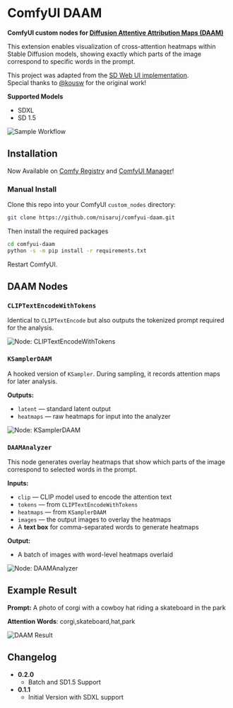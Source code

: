 # ComfyUI DAAM

**ComfyUI custom nodes for [Diffusion Attentive Attribution Maps (DAAM)](https://github.com/castorini/daam)**

This extension enables visualization of cross-attention heatmaps within Stable Diffusion models, showing exactly which parts of the image correspond to specific words in the prompt.

This project was adapted from the [SD Web UI implementation](https://github.com/kousw/stable-diffusion-webui-daam).  
Special thanks to [@kousw](https://github.com/kousw) for the original work!

**Supported Models**
- SDXL
- SD 1.5

![Sample Workflow](https://github.com/nisaruj/comfyui-daam/blob/main/img/workflow.png)



## Installation

Now Available on [Comfy Registry](https://registry.comfy.org/) and [ComfyUI Manager](https://github.com/Comfy-Org/ComfyUI-Manager)!

### Manual Install

Clone this repo into your ComfyUI `custom_nodes` directory:

```bash
git clone https://github.com/nisaruj/comfyui-daam.git
```

Then install the required packages
```bash
cd comfyui-daam
python -s -m pip install -r requirements.txt
```

Restart ComfyUI.


## DAAM Nodes

### `CLIPTextEncodeWithTokens`

Identical to `CLIPTextEncode` but also outputs the tokenized prompt required for the analysis.

![Node: CLIPTextEncodeWithTokens](https://github.com/nisaruj/comfyui-daam/blob/main/img/node_clip.png)

### `KSamplerDAAM`

A hooked version of `KSampler`. During sampling, it records attention maps for later analysis.

**Outputs:**
- `latent` — standard latent output
- `heatmaps` — raw heatmaps for input into the analyzer

![Node: KSamplerDAAM](https://github.com/nisaruj/comfyui-daam/blob/main/img/node_sampler.png)

### `DAAMAnalyzer`

This node generates overlay heatmaps that show which parts of the image correspond to selected words in the prompt.

**Inputs:**
- `clip` — CLIP model used to encode the attention text
- `tokens` — from `CLIPTextEncodeWithTokens`
- `heatmaps` — from `KSamplerDAAM`
- `images` — the output images to overlay the heatmaps
- A **text box** for comma-separated words to generate heatmaps

**Output:**
- A batch of images with word-level heatmaps overlaid

![Node: DAAMAnalyzer](https://github.com/nisaruj/comfyui-daam/blob/main/img/node_analyzer.png)


## Example Result

**Prompt:** A photo of corgi with a cowboy hat riding a skateboard in the park

**Attention Words**: corgi,skateboard,hat,park

![DAAM Result](https://github.com/nisaruj/comfyui-daam/blob/main/img/preview.png)

## Changelog

- **0.2.0**
    - Batch and SD1.5 Support
- **0.1.1**
    - Initial Version with SDXL support
